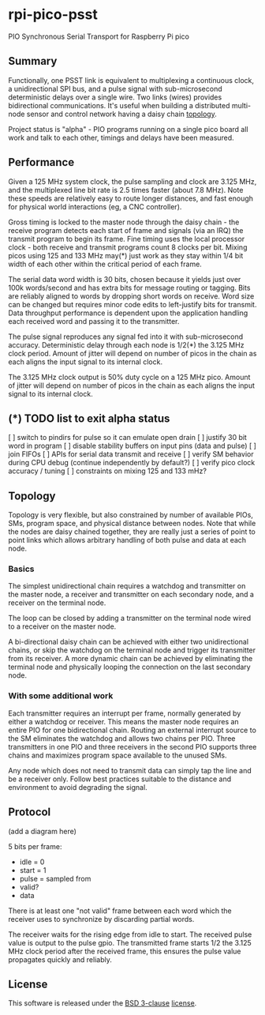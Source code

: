 # rpi-pico-psst
PIO Synchronous Serial Transport for Raspberry Pi pico

## Summary

Functionally, one PSST link is equivalent to multiplexing a continuous clock, a
unidirectional SPI bus, and a pulse signal with sub-microsecond deterministic
delays over a single wire.
Two links (wires) provides bidirectional communications.
It's useful when building a distributed multi-node sensor and control network
having a daisy chain [topology](#Topology).

Project status is "alpha" - PIO programs running on a single pico board
all work and talk to each other, timings and delays have been measured.

## Performance

Given a 125 MHz system clock, the pulse sampling and clock are 3.125 MHz,
and the multiplexed line bit rate is 2.5 times faster (about 7.8 MHz).
Note these speeds are relatively easy to route longer distances, and fast
enough for physical world interactions (eg, a CNC controller).

Gross timing is locked to the master node through the daisy chain - the
receive program detects each start of frame and signals (via an IRQ) the
transmit program to begin its frame.
Fine timing uses the local processor clock - both receive and transmit
programs count 8 clocks per bit.
Mixing picos using 125 and 133 MHz may(*) just work as they stay within
1/4 bit width of each other within the critical period of each frame.

The serial data word width is 30 bits, chosen because it yields just over
100k words/second and has extra bits for message routing or tagging.
Bits are reliably aligned to words by dropping short words on receive.
Word size can be changed but requires minor code edits to left-justify
bits for transmit.
Data throughput performance is dependent upon the application handling
each received word and passing it to the transmitter.

The pulse signal reproduces any signal fed into it with sub-microsecond
accuracy.
Deterministic delay through each node is 1/2(*) the 3.125 MHz clock period.
Amount of jitter will depend on number of picos in the chain as each
aligns the input signal to its internal clock.

The 3.125 MHz clock output is 50% duty cycle on a 125 MHz pico.
Amount of jitter will depend on number of picos in the chain as each
aligns the input signal to its internal clock.

## (*) TODO list to exit alpha status

[ ] switch to pindirs for pulse so it can emulate open drain
[ ] justify 30 bit word in program
[ ] disable stability buffers on input pins (data and pulse)
[ ] join FIFOs
[ ] APIs for serial data transmit and receive
[ ] verify SM behavior during CPU debug (continue independently by default?)
[ ] verify pico clock accuracy / tuning
[ ] constraints on mixing 125 and 133 mHz?

## Topology

Topology is very flexible, but also constrained by number of available PIOs,
SMs, program space, and physical distance between nodes.
Note that while the nodes are daisy chained together, they are really just
a series of point to point links which allows arbitrary handling of both
pulse and data at each node.

### Basics

The simplest unidirectional chain requires a watchdog and transmitter
on the master node, a receiver and transmitter on each secondary node,
and a receiver on the terminal node.

The loop can be closed by adding a transmitter on the terminal node wired
to a receiver on the master node.

A bi-directional daisy chain can be achieved with either two unidirectional
chains, or skip the watchdog on the terminal node and trigger its transmitter
from its receiver.
A more dynamic chain can be achieved by eliminating the terminal node and
physically looping the connection on the last secondary node.

### With some additional work

Each transmitter requires an interrupt per frame, normally generated by
either a watchdog or receiver.
This means the master node requires an entire PIO for one bidirectional
chain.
Routing an external interrupt source to the SM eliminates the watchdog
and allows two chains per PIO.
Three transmitters in one PIO and three receivers in the second PIO
supports three chains and maximizes program space available to the
unused SMs.

Any node which does not need to transmit data can simply tap the line
and be a receiver only.
Follow best practices suitable to the distance and environment to avoid
degrading the signal.

## Protocol

(add a diagram here)

5 bits per frame:

* idle = 0
* start = 1
* pulse = sampled from 
* valid?
* data

There is at least one "not valid" frame between each word which the
receiver uses to synchronize by discarding partial words.

The receiver waits for the rising edge from idle to start.
The received pulse value is output to the pulse gpio.
The transmitted frame starts 1/2 the 3.125 MHz clock period after the
received frame, this ensures the pulse value propagates quickly and
reliably.

## License

This software is released under the
[BSD 3-clause](https://directory.fsf.org/wiki/License:BSD-3-Clause) [license](LICENSE).
